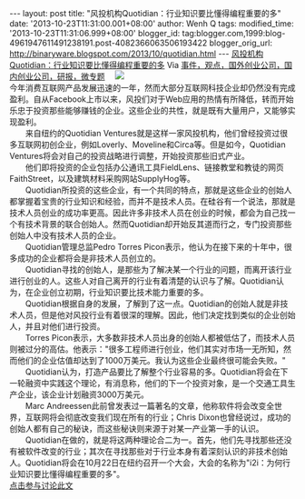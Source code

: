 --- layout: post title:
"风投机构Quotidian：行业知识要比懂得编程重要的多" date:
'2013-10-23T11:31:00.001+08:00' author: Wenh Q tags: modified\_time:
'2013-10-23T11:31:06.999+08:00' blogger\_id:
tag:blogger.com,1999:blog-4961947611491238191.post-4082366063506193422
blogger\_orig\_url:
http://binaryware.blogspot.com/2013/10/quotidian.html ---
[风投机构Quotidian：行业知识要比懂得编程重要的多](http://www.kuailiyu.com/article/5584.html)
Via
[事件，观点，国外创业公司，国内创业公司，研报，微专题](http://www.kuailiyu.com/)
　![](http://www.kuailiyu.com/uploadfile/2013/1022/20131022025706239.jpg)\
今年消费互联网产品发展迅速的一年，然而大部分互联网科技企业却仍然没有完成盈利。自从Facebook上市以来，风投们对于Web应用的热情有所降低，转而开始乐忠于投资那些能够赚钱的企业。这些企业的共性，就是既有大量用户，又能够实现盈利。\
　　来自纽约的Quotidian
Ventures就是这样一家风投机构，他们曾经投资过很多互联网初创企业，例如Loverly、Moveline和Circa等。但是如今，Quotidian
Ventures将会对自己的投资战略进行调整，开始投资那些旧式产业。\
　　他们即将投资的企业包括办公通讯工具FieldLens、链接教堂和教徒的网页FaithStreet，以及建筑材料采购网站SupplyHog等。\
　　Quotidian所投资的这些企业，有一个共同的特点，那就是这些企业的创始人都掌握着宝贵的行业知识和经验，而并不是技术人员。在硅谷有一个说法，那就是技术人员创业的成功率更高。因此许多非技术人员在创业的时候，都会为自己找一个有技术背景的联合创始人。然而Quotidian却开始反其道而行之，专门投资那些创始人中没有技术人员的企业。\
　　Quotidian管理总监Pedro Torres
Picon表示，他认为在接下来的十年中，很多成功的企业都将会是非技术人员创立的。\
　　Quotidian寻找的创始人，是那些为了解决某一个行业的问题，而离开该行业进行创业的人。这些人对自己离开的行业有着清楚的认识与了解。Quotidian认为，在企业创立初期，行业知识要比技术能力重要的多。\
　　Quotidian根据自身的发展，了解到了这一点。Quotidian的创始人就是非技术人员，但是他对风投行业有着很深的理解。因此，他们决定找到类似的企业创始人，并且对他们进行投资。\
　　Torres
Picon表示，大多数非技术人员出身的创始人都被低估了，而技术人员则被过分的高估。他表示："很多工程师进行创业，他们其实对市场一无所知，然而他们的企业估值却达到了1000万美元。我认为这些企业最终很可能会失败。"\
　　Quotidian认为，打造产品要比了解整个行业容易的多。Quotidian将会在下一轮融资中实践这个理论，有消息称，他们的下一个投资对象，是一个交通工具生产企业，该企业计划融资3000万美元。\
　　Marc
Andreessen此前曾发表过一篇著名的文章，他称软件将会改变全世界，互联网将会彻底改变我们现在所有的行业；Chris
Dixon也曾经说过，成功的创始人都有自己的秘诀，而这些秘诀则来源于对某一产业第一手的认识。\
　　Quotidian在做的，就是将这两种理论合二为一。首先，他们先寻找那些还没有被软件改变的行业；其次在寻找那些对于行业本身有着深刻认识的非技术创始人。Quotidian将会在10月22日在纽约召开一个大会，大会的名称为"i2i：为何行业知识要比懂得编程重要的多"。\
[点击参与讨论此文](http://www.kuailiyu.com/article/5584.html?utm_source=articletail&utm_medium=RSS#comments)
